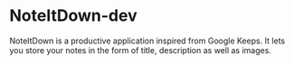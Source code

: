 # NoteItDown-dev

NoteItDown is a productive application inspired from Google Keeps. It lets you store your notes in the form of title, description as well as images.
